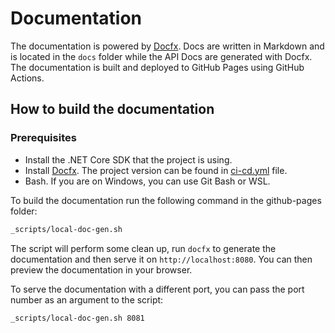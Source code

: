 # Documentation

The documentation is powered by [Docfx](https://dotnet.github.io/docfx/). Docs are written in Markdown and is located in the `docs` folder while the API Docs are generated with Docfx. The documentation is built and deployed to GitHub Pages using GitHub Actions.

## How to build the documentation

### Prerequisites

- Install the .NET Core SDK that the project is using.
- Install [Docfx](https://dotnet.github.io/docfx/). The project version can be found in [ci-cd.yml](../../.github/workflows/ci-cd.yml) file.
- Bash. If you are on Windows, you can use Git Bash or WSL.

To build the documentation run the following command in the github-pages folder:

```bash
_scripts/local-doc-gen.sh
```

The script will perform some clean up, run `docfx` to generate the documentation and then serve it on `http://localhost:8080`. You can then preview the documentation in your browser.

To serve the documentation with a different port, you can pass the port number as an argument to the script:

```bash
_scripts/local-doc-gen.sh 8081
```
